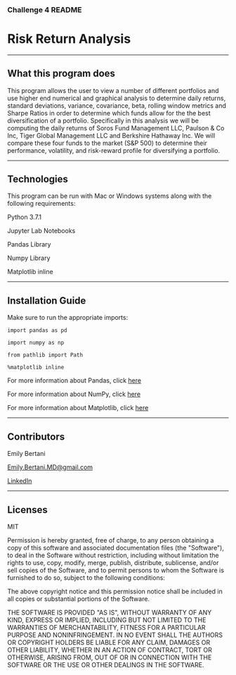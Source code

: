 ### Challenge 4 README

# Risk Return Analysis

---

## What this program does

This program allows the user to view a number of different portfolios and use higher end numerical and graphical analysis to determine daily returns, standard deviations, variance, covariance, beta, rolling window metrics and Sharpe Ratios in order to determine which funds allow for the the best diversification of a portfolio. Specifically in this analysis we will be computing the daily returns of Soros Fund Management LLC, Paulson & Co Inc, Tiger Global Management LLC and Berkshire Hathaway Inc. We will compare these four funds to the market (S&P 500) to determine their performance, volatility, and risk-reward profile for diversifying a portfolio.

---

## Technologies

This program can be run with Mac or Windows systems along with the following requirements:

Python 3.7.1

Jupyter Lab Notebooks

Pandas Library

Numpy Library

Matplotlib inline


---


## Installation Guide

Make sure to run the appropriate imports:

`import pandas as pd`

`import numpy as np`

`from pathlib import Path`

`%matplotlib inline`

For more information about Pandas, click [here](https://pandas.pydata.org/)

For more information about NumPy, click [here](https://numpy.org/)

For more information about Matplotlib, click [here](https://matplotlib.org/)

---

## Contributors

Emily Bertani

Emily.Bertani.MD@gmail.com

[LinkedIn](https://www.linkedin.com/feed/)

---

## Licenses

MIT

Permission is hereby granted, free of charge, to any person obtaining a copy of this software and associated documentation files (the "Software"), to deal in the Software without restriction, including without limitation the rights to use, copy, modify, merge, publish, distribute, sublicense, and/or sell copies of the Software, and to permit persons to whom the Software is furnished to do so, subject to the following conditions:

The above copyright notice and this permission notice shall be included in all copies or substantial portions of the Software.

THE SOFTWARE IS PROVIDED "AS IS", WITHOUT WARRANTY OF ANY KIND, EXPRESS OR IMPLIED, INCLUDING BUT NOT LIMITED TO THE WARRANTIES OF MERCHANTABILITY, FITNESS FOR A PARTICULAR PURPOSE AND NONINFRINGEMENT. IN NO EVENT SHALL THE AUTHORS OR COPYRIGHT HOLDERS BE LIABLE FOR ANY CLAIM, DAMAGES OR OTHER LIABILITY, WHETHER IN AN ACTION OF CONTRACT, TORT OR OTHERWISE, ARISING FROM, OUT OF OR IN CONNECTION WITH THE SOFTWARE OR THE USE OR OTHER DEALINGS IN THE SOFTWARE.


